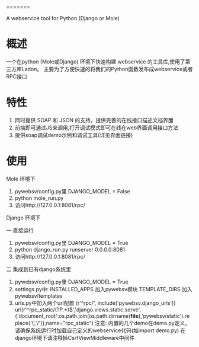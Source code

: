 =======

A webservice tool for Python (Django or Mole)

概述
=======

一个在python (Mole或Django) 环境下快速构建 webservice 的工具库,使用了第三方库Ladon。
主要为了方便快速的将我们的Python函数发布成webservice或者RPC接口

特性
=======

1. 同时提供 SOAP 和 JSON 的支持，提供完善的在线接口描述文档界面
2. 前端即可通过JS来调用,打开调试模式即可在线在web界面调用接口方法
3. 提供soap调试demo示例和调试工具(详见界面链接)

使用
=======

Mole 环境下
1. pywebsv/config.py里
   DJANGO_MODEL = False
2. python mole_run.py
3. 访问http://127.0.0.1:8081/rpc/

Django 环境下

一 直接运行

1. pywebsv/config.py里
   DJANGO_MODEL = True
2. python django_run.py runserver 0.0.0.0:8081
3. 访问http://127.0.0.1:8081/rpc/

二 集成到已有django系统里

1. pywebsv/config.py里
   DJANGO_MODEL = True
2. settings.py中:
   INSTALLED_APPS 加入pywebsv模块
   TEMPLATE_DIRS 加入 pywebsv/templates
3. urls.py中加入两个url配置
    (r'^rpc/', include('pywebsv.django_urls'))
    url(r'^rpc_static/(?P<path>.*)$','django.views.static.serve',{'document_root':os.path.join(os.path.dirname(__file__),'pywebsv/static').replace('\\','/')},name="rpc_static")
注意:
内置的几个demo在demo.py定义，请确保系统运行时加载自己定义的webservice代码(如import demo.py)
在django环境下请注释掉CsrfViewMiddleware中间件
